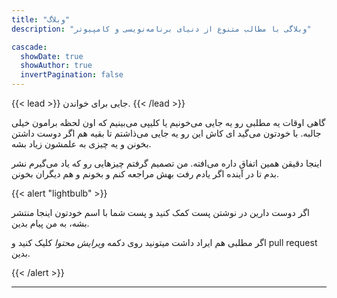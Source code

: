 ```yaml
---
title: "وبلاگ"
description: "وبلاگی با مطالب متنوع از دنیای برنامه‌نویسی و کامپیوتر"

cascade:
  showDate: true
  showAuthor: true
  invertPagination: false
---
```


{{< lead >}}
جایی برای خواندن.
{{< /lead >}}


گاهی اوقات یه مطلبی رو یه جایی می‌خونیم یا کلیپی می‌بینیم که اون لحظه برامون خیلی جالبه. با خودتون می‌گید ای کاش این رو یه جایی می‌ذاشتم تا بقیه هم اگر دوست داشتن بخونن و یه چیزی به علمشون زیاد بشه.

اینجا دقیقن همین اتفاق داره می‌افته. من تصمیم گرفتم چیزهایی رو که یاد می‌گیرم نشر بدم تا در آینده اگر یادم رفت بهش مراجعه کنم و بخونم و هم دیگران بخونن.

{{< alert "lightbulb" >}}

اگر دوست دارین در نوشتن پست کمک کنید و پست شما با اسم خودتون اینجا منتشر بشه، به من پیام بدین.

اگر مطلبی هم ایراد داشت میتونید روی دکمه *ویرایش محتوا* کلیک کنید و pull request بدین.

{{< /alert >}}

---